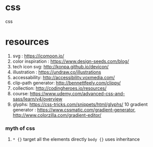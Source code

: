 # css
css

# resources
1. svg : https://icomoon.io/
2. color inspiration : https://www.design-seeds.com/blog/
3. tech icon svg: http://konpa.github.io/devicon/
4. illustration : https://undraw.co/illustrations
5. accessability: http://accessibility.voxmedia.com/
6. clip-path generator: http://bennettfeely.com/clippy/
7. collection: http://codingheroes.io/resources/
8. course: https://www.udemy.com/advanced-css-and-sass/learn/v4/overview
9. glyphs: https://css-tricks.com/snippets/html/glyphs/
10 gradient generator : https://www.cssmatic.com/gradient-generator, http://www.colorzilla.com/gradient-editor/



### myth of css

1. `* {}` target all the elements directly
`body {}` uses inheritance
